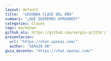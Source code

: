 ```yaml
---
layout: default
title:  "SEGUNDA CLASE DEL AÑO"
summary: "¿QUÉ QUEREMOS APRENDER?"
categories: Clases
tags: markdown 
github_alu: https://github.com/sergio-gr1234¨/
presentacion: 
  url: "https://chat.openai.com/"
  author: "SERGIO GR"
guia_docente: "https://chat.openai.com/"
---
```

